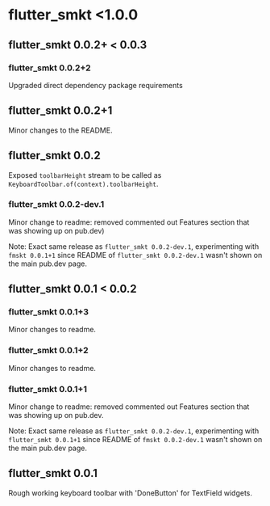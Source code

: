 # flutter_smkt <1.0.0

## flutter_smkt 0.0.2+ < 0.0.3

### flutter_smkt 0.0.2+2

Upgraded direct dependency package requirements

## flutter_smkt 0.0.2+1

Minor changes to the README.

## flutter_smkt 0.0.2

Exposed `toolbarHeight` stream to be called as `KeyboardToolbar.of(context).toolbarHeight`.

### flutter_smkt 0.0.2-dev.1

Minor change to readme: removed commented out Features section that was showing up on pub.dev)

Note: Exact same release as `flutter_smkt 0.0.2-dev.1`, experimenting with `fmskt 0.0.1+1` since README of `flutter_smkt 0.0.2-dev.1` wasn't shown on the main pub.dev page.

## flutter_smkt 0.0.1 < 0.0.2

### flutter_smkt 0.0.1+3

Minor changes to readme.

### flutter_smkt 0.0.1+2

Minor changes to readme.

### flutter_smkt 0.0.1+1

Minor change to readme: removed commented out Features section that was showing up on pub.dev.

Note: Exact same release as `flutter_smkt 0.0.2-dev.1`, experimenting with `flutter_smkt 0.0.1+1` since README of `fmskt 0.0.2-dev.1` wasn't shown on the main pub.dev page.

## flutter_smkt 0.0.1
Rough working keyboard toolbar with 'DoneButton' for TextField widgets.

